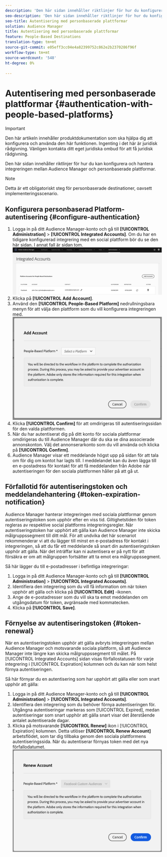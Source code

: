 ```yaml
---
description: 'Den här sidan innehåller riktlinjer för hur du konfigurerar och hanterar integreringen mellan Audience Manager och personbaserade plattformar. '
seo-description: 'Den här sidan innehåller riktlinjer för hur du konfigurerar och hanterar integreringen mellan Audience Manager och personbaserade plattformar. '
seo-title: Autentisering med personbaserade plattformar
solution: Audience Manager
title: Autentisering med personbaserade plattformar
feature: People-Based Destinations
translation-type: tm+mt
source-git-commit: e05eff3cc04e4a82399752c862e2b2370286f96f
workflow-type: tm+mt
source-wordcount: '548'
ht-degree: 0%

---
```



# Autentisering med personbaserade plattformar {#authentication-with-people-based-platforms}

>[!IMPORTANT]
>Den här artikeln innehåller produktdokumentation som ska hjälpa dig att konfigurera och använda den här funktionen. Ingenting i det här är juridisk rådgivning. Vänligen kontakta ditt eget juridiska ombud för att få juridisk rådgivning.

Den här sidan innehåller riktlinjer för hur du kan konfigurera och hantera integreringen mellan Audience Manager och personbaserade plattformar.

>[!NOTE]
>Detta är ett obligatoriskt steg för personbaserade destinationer, oavsett implementeringsscenario.

## Konfigurera personbaserad Platform-autentisering {#configure-authentication}

1. Logga in på ditt Audience Manager-konto och gå till **[!UICONTROL Administration]** > **[!UICONTROL Integrated Accounts]**. Om du har en tidigare konfigurerad integrering med en social plattform bör du se den här sidan. I annat fall är sidan tom.
   ![personbaserad integration](assets/pbd-config.png)
2. Klicka på **[!UICONTROL Add Account]**.
3. Använd den **[!UICONTROL People-Based Platform]** nedrullningsbara menyn för att välja den plattform som du vill konfigurera integreringen med.
   ![personbaserad-plattform](assets/pbd-add.png)
4. Klicka **[!UICONTROL Confirm]** för att omdirigeras till autentiseringssidan för den valda plattformen.
5. När du har autentiserat dig på ditt konto för sociala plattformar omdirigeras du till Audience Manager där du ska se dina associerade annonskonton. Välj det annonserarkonto som du vill använda och klicka på **[!UICONTROL Confirm]**.
6. Audience Manager visar ett meddelande högst upp på sidan för att tala om för dig om kontot har lagts till. I meddelandet kan du även lägga till en e-postadress för kontakt för att få meddelanden från Adobe när autentiseringen för den sociala plattformen håller på att gå ut.

## Förfallotid för autentiseringstoken och meddelandehantering {#token-expiration-notification}

Audience Manager hanterar integreringen med sociala plattformar genom autentiseringstoken som upphör efter en viss tid. Giltighetstiden för token regleras av respektive social plattforms integreringsregler. När autentiseringstoken har upphört att gälla kan Audience Manager inte skicka målgruppssegment till ditt mål. För att undvika det här scenariot rekommenderar vi att du lägger till minst en e-postadress för kontakt i integreringen, så att du får ett meddelande så snart din autentiseringstoken upphör att gälla. När det inträffar kan ni autentisera er på nytt för att försäkra er om att målgruppen fortsätter att ta emot era målgruppssegment.

Så här lägger du till e-postadresser i befintliga integreringar:

1. Logga in på ditt Audience Manager-konto och gå till **[!UICONTROL Administration]** > **[!UICONTROL Integrated Accounts]**.
1. Identifiera den integrering som du vill få information om när token upphör att gälla och klicka på **[!UICONTROL Edit]** -ikonen.
1. Ange de e-postadresser som du vill ska ta emot meddelanden om utgångsdatum för token, avgränsade med kommatecken.
1. Klicka på **[!UICONTROL Save]**.

## Förnyelse av autentiseringstoken {#token-renewal}

När en autentiseringstoken upphör att gälla avbryts integreringen mellan Audience Manager och motsvarande sociala plattform, så att Audience Manager inte längre kan skicka målgruppssegment till målet. På [!UICONTROL Integrated Accounts] sidan visas förfallostatusen för varje integrering i [!UICONTROL Expiration] kolumnen och du kan när som helst förnya autentiseringen.

Så här förnyar du en autentisering som har upphört att gälla eller som snart upphör att gälla:
1. Logga in på ditt Audience Manager-konto och gå till **[!UICONTROL Administration]** > **[!UICONTROL Integrated Accounts]**.
1. Identifiera den integrering som du behöver förnya autentiseringen för. Utgångna autentiseringar markeras som [!UICONTROL Expired], medan autentiseringar som snart upphör att gälla snart visar det återstående antalet autentiserade dagar.
1. Klicka på motsvarande **[!UICONTROL Renew]** ikon i [!UICONTROL Expiration] kolumnen. Detta utlöser **[!UICONTROL Renew Account]** arbetsflödet, som tar dig tillbaka genom den sociala plattformens autentiseringssida. När du autentiserar förnyas token med det nya förfallodatumet.
   ![pbd-renew](assets/pbd-renew.png)
